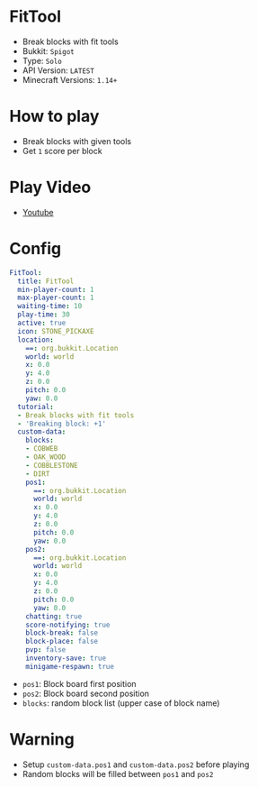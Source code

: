 # FitTool
- Break blocks with fit tools
- Bukkit: `Spigot` 
- Type: `Solo`
- API Version: `LATEST`
- Minecraft Versions: `1.14+`

# How to play
- Break blocks with given tools
- Get `1` score per block

# Play Video
- [Youtube](https://www.youtube.com/watch?v=EdUYjP8Mmfo)

# Config
```yaml
FitTool:
  title: FitTool
  min-player-count: 1
  max-player-count: 1
  waiting-time: 10
  play-time: 30
  active: true
  icon: STONE_PICKAXE
  location:
    ==: org.bukkit.Location
    world: world
    x: 0.0
    y: 4.0
    z: 0.0
    pitch: 0.0
    yaw: 0.0
  tutorial:
  - Break blocks with fit tools
  - 'Breaking block: +1'
  custom-data:
    blocks:
    - COBWEB
    - OAK_WOOD
    - COBBLESTONE
    - DIRT
    pos1:
      ==: org.bukkit.Location
      world: world
      x: 0.0
      y: 4.0
      z: 0.0
      pitch: 0.0
      yaw: 0.0
    pos2:
      ==: org.bukkit.Location
      world: world
      x: 0.0
      y: 4.0
      z: 0.0
      pitch: 0.0
      yaw: 0.0
    chatting: true
    score-notifying: true
    block-break: false
    block-place: false
    pvp: false
    inventory-save: true
    minigame-respawn: true
```
- `pos1`: Block board first position
- `pos2`: Block board second position
- `blocks`: random block list (upper case of block name)



# Warning
- Setup `custom-data.pos1` and `custom-data.pos2` before playing
- Random blocks will be filled between `pos1` and `pos2`